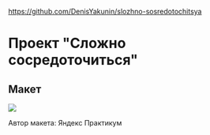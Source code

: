 https://github.com/DenisYakunin/slozhno-sosredotochitsya
# Проект "Сложно сосредоточиться"

## Макет
![](layout.png)

Автор макета: Яндекс Практикум